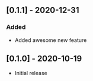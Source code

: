 ## [0.1.1] - 2020-12-31

### Added
- Added awesome new feature

## [0.1.0] - 2020-10-19
- Initial release
